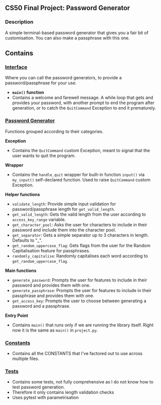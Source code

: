 ## CS50 Final Project: Password Generator

### Description
A simple terminal-based password generator that gives you a fair bit of customisation. You can also make a passphrase with this one.

## Contains
### [**Interface**](project.py)
Where you can call the password generators, to provide a password/passphrase for your use.

- **`main()` function**
- Contains a welcome and farewell message. A while loop that gets and provides your password, with another prompt to end the program after generation, or to catch the `QuitCommand` Exception to end it prematurely.

### [**Password Generator**](password_generation.py)
Functions grouped according to their categories.

**Exception**
- Contains the `QuitCommand` custom Exception, meant to signal that the user wants to quit the program.

**Wrapper**
- Contains the `handle_quit` wrapper for built-in function `input()` via `my_input()` self-declared function. Used to raise `QuitCommand` custom Exception.

**Helper functions**
- `validate_length`: Provide simple input validation for password/passphrase length for `get_valid_length`.
- `get_valid_length`: Gets the valid length from the user according to `access_key_range` variable.
- `get_character_pool`: Asks the user for characters to include in their password and include them into the character pool.
- `get_separator`: Gets a simple separator up to 3 characters in length. Defaults to "_".
- `get_random_uppercase_flag`: Gets flags from the user for the Random Capitalisation feature for passphrases.
- `randomly_capitalise`: Randomly capitalises each word according to `get_random_uppercase_flag`.

**Main functions**
- `generate_password`: Prompts the user for features to include in their password and provides them with one.
- `generate_passphrase`: Prompts the user for features to include in their passphrase and provides them with one.
- `get_access_key`: Prompts the user to choose between generating a password and a passphrase.

**Entry Point**
- Contains `main()` that runs only if we are running the library itself. Right now it is the same as `main()` in `project.py`.

### [**Constants**](constants.py)
- Contains all the CONSTANTS that I've factored out to use across multiple files.

### [**Tests**](test_password_generation.py)
- Contains some tests, not fully comprehensive as I do not know how to test password generation.
- Therefore it only contains length validation checks
- Uses pytest with parametrisation
